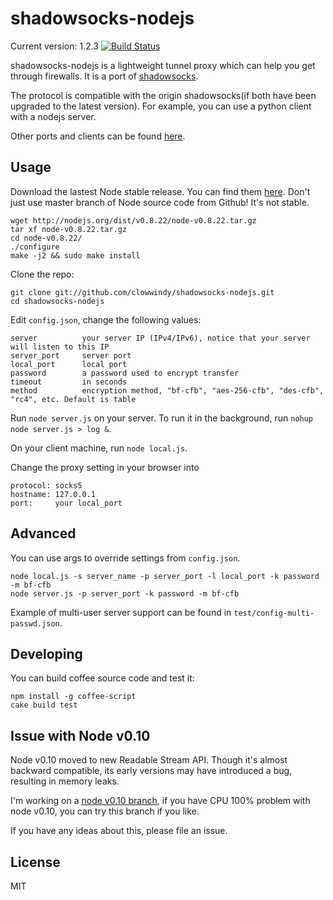 shadowsocks-nodejs
===========

Current version: 1.2.3
[![Build Status](https://travis-ci.org/clowwindy/shadowsocks-nodejs.png)](https://travis-ci.org/clowwindy/shadowsocks-nodejs)

shadowsocks-nodejs is a lightweight tunnel proxy which can help you get through
 firewalls. It is a port of [shadowsocks](https://github.com/clowwindy/shadowsocks).

The protocol is compatible with the origin shadowsocks(if both have been upgraded to the
 latest version). For example, you can use a python client with a nodejs server.

Other ports and clients can be found [here](https://github.com/clowwindy/shadowsocks/wiki/Ports-and-Clients).

Usage
-----------

Download the lastest Node stable release. You can find them [here](http://nodejs.org/). Don't just use master branch of
Node source code from Github! It's not stable.

    wget http://nodejs.org/dist/v0.8.22/node-v0.8.22.tar.gz
    tar xf node-v0.8.22.tar.gz
    cd node-v0.8.22/
    ./configure
    make -j2 && sudo make install

Clone the repo:

    git clone git://github.com/clowwindy/shadowsocks-nodejs.git
    cd shadowsocks-nodejs

Edit `config.json`, change the following values:

    server          your server IP (IPv4/IPv6), notice that your server will listen to this IP
    server_port     server port
    local_port      local port
    password        a password used to encrypt transfer
    timeout         in seconds
    method          encryption method, "bf-cfb", "aes-256-cfb", "des-cfb", "rc4", etc. Default is table

Run `node server.js` on your server. To run it in the background, run
`nohup node server.js > log &`.

On your client machine, run `node local.js`.

Change the proxy setting in your browser into

    protocol: socks5
    hostname: 127.0.0.1
    port:     your local_port

Advanced
------------

You can use args to override settings from `config.json`.

    node local.js -s server_name -p server_port -l local_port -k password -m bf-cfb
    node server.js -p server_port -k password -m bf-cfb

Example of multi-user server support can be found in `test/config-multi-passwd.json`.

Developing
-----------------------------

You can build coffee source code and test it:

    npm install -g coffee-script
    cake build test


Issue with Node v0.10
-----------------------------
Node v0.10 moved to new Readable Stream API. Though it's almost backward compatible, its early versions may have
introduced a bug, resulting in memory leaks.

I'm working on a [node v0.10 branch](https://github.com/clowwindy/shadowsocks-nodejs/tree/node-v0.10), if you have
CPU 100% problem with node v0.10, you can try this branch if you like.

If you have any ideas about this, please file an issue.

License
-----------------
MIT
